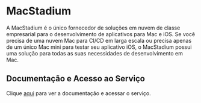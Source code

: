 # MacStadium

A MacStadium é o único fornecedor de soluções em nuvem de classe empresarial para o desenvolvimento de aplicativos para Mac e iOS. Se você precisa de uma nuvem Mac para CI/CD em larga escala ou precisa apenas de um único Mac mini para testar seu aplicativo iOS, o MacStadium possui uma solução para todas as suas necessidades de desenvolvimento em Mac.

## Documentação e Acesso ao Serviço

Clique [aqui](https://www.macstadium.com) para ver a documentação e acessar o serviço.